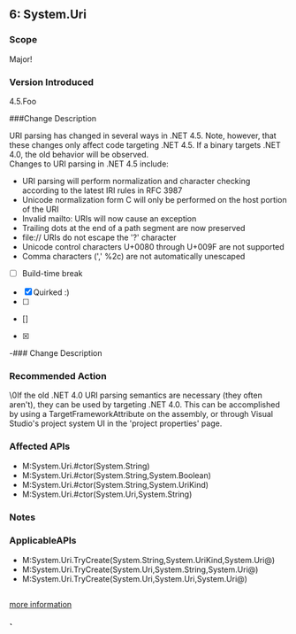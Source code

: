 ## 6: System.Uri

### Scope
Major!

### Version Introduced
4.5.Foo

###Change Description

URI parsing has changed in several ways in .NET 4.5. Note, however, that these changes only affect code targeting .NET 4.5. If a binary targets .NET 4.0, the old behavior will be observed.  
Changes to URI parsing in .NET 4.5 include:<ul><li>URI parsing will perform normalization and character checking according to the latest IRI rules in RFC 3987</li><li>Unicode normalization form C will only be performed on the host portion of the URI</li><li>Invalid mailto: URIs will now cause an exception</li><li>Trailing dots at the end of a path segment are now preserved</li><li>file:// URIs do not escape the '?' character</li><li>Unicode control characters U+0080 through U+009F are not supported</li><li>Comma characters (',' %2c) are not automatically unescaped</li></ul>

- [ ] Build-time break
<!--
       - [x] Source analyzer available
-->
- [x] Quirked :)
- [ ]
- []
- [x]
 -### Change Description
### Recommended Action
\0If the old .NET 4.0 URI parsing semantics are necessary (they often aren't), they can be used by targeting .NET 4.0. This can be accomplished by using a TargetFrameworkAttribute on the assembly, or through Visual Studio's project system UI in the 'project properties' page.

### Affected APIs
* M:System.Uri.#ctor(System.String)
* M:System.Uri.#ctor(System.String,System.Boolean)
* M:System.Uri.#ctor(System.String,System.UriKind)
* M:System.Uri.#ctor(System.Uri,System.String)
### Notes
### ApplicableAPIs
* M:System.Uri.TryCreate(System.String,System.UriKind,System.Uri@)
* M:System.Uri.TryCreate(System.Uri,System.String,System.Uri@)
* M:System.Uri.TryCreate(System.Uri,System.Uri,System.Uri@)
## 
[more information](https://msdn.microsoft.com/en-us/library/hh367887\(v=vs.110\).aspx#core)

### `
<!--
    ### Notes
    Changes IRI parsing, requires access to parameters to detect
    Source analyzer status: Pri 1, source done (AlPopa)
-->


